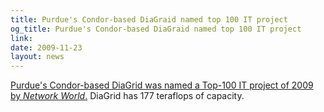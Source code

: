 ```yaml
---
title: Purdue's Condor-based DiaGraid named top 100 IT project
og_title: Purdue's Condor-based DiaGraid named top 100 IT project
link: 
date: 2009-11-23
layout: news
---
```


<a href="http://www.networkworld.com/news/2009/112309-the-top-100-it-projects.html?hpg1=bn" data-proofer-ignore>Purdue's Condor-based DiaGrid was named a Top-100 IT project of 2009 by <em>Network World</em>.</a>  DiaGrid has 177 teraflops of capacity. 
